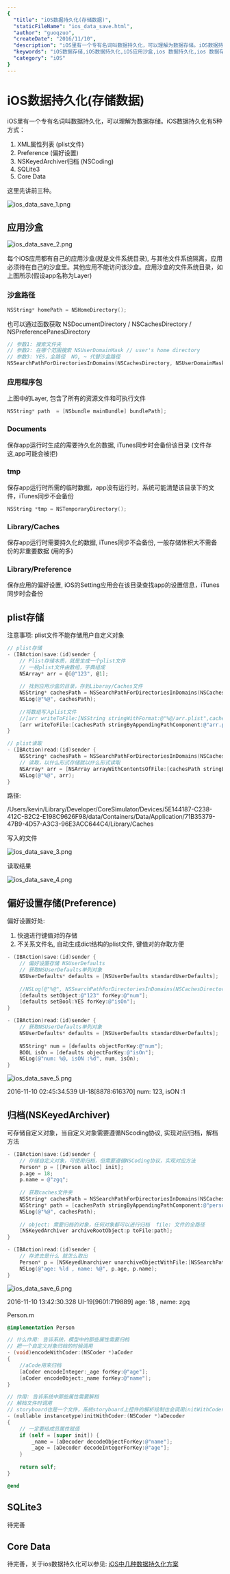 ```yaml
---
{
  "title": "iOS数据持久化(存储数据)",
  "staticFileName": "ios_data_save.html",
  "author": "guoqzuo",
  "createDate": "2016/11/10",
  "description": "iOS里有一个专有名词叫数据持久化，可以理解为数据存储。iOS数据持久化有5种方式：1. XML属性列表 (plist文件) 2. Preference (偏好设置) 3. NSKeyedArchiver归档 (NSCoding) 4. SQLite3 5. Core Data 这里先讲前三种。",
  "keywords": "iOS数据存储,iOS数据持久化,iOS应用沙盒,ios 数据持久化,ios 数据存储,ios 应用沙盒",
  "category": "iOS"
}
---
```


# iOS数据持久化(存储数据)

iOS里有一个专有名词叫数据持久化，可以理解为数据存储。iOS数据持久化有5种方式：
1. XML属性列表 (plist文件) 
2. Preference (偏好设置) 
3. NSKeyedArchiver归档 (NSCoding) 
4. SQLite3 
5. Core Data

这里先讲前三种。

![ios_data_save_1.png](../../../images/blog/ios/ios_data_save_1.png)

## 应用沙盒
  
![ios_data_save_2.png](../../../images/blog/ios/ios_data_save_2.png)

每个iOS应用都有自己的应用沙盒(就是文件系统目录), 与其他文件系统隔离，应用必须待在自己的沙盒里。其他应用不能访问该沙盒。应用沙盒的文件系统目录，如上图所示(假设app名称为Layer)

### 沙盒路径
```objectivec
NSString* homePath = NSHomeDirectory();
```
也可以通过函数获取 NSDocumentDirectory / NSCachesDirectory / NSPreferencePanesDirectory
```objectivec
// 参数1: 搜索文件夹   
// 参数2: 在哪个范围搜索 NSUserDomainMask // user's home directory
// 参数3: YES，全路径  NO, ~ 代替沙盒路径
NSSearchPathForDirectoriesInDomains(NSCachesDirectory, NSUserDomainMask, YES)[0];
```

### 应用程序包
上图中的Layer, 包含了所有的资源文件和可执行文件
```objectivec
NSString* path  = [NSbundle mainBundle] bundlePath];
```
### Documents 
保存app运行时生成的需要持久化的数据, iTunes同步时会备份该目录 (文件存这,app可能会被拒)

### tmp
保存app运行时所需的临时数据，app没有运行时，系统可能清楚该目录下的文件，iTunes同步不会备份        
```objectivec
NSString *tmp = NSTemporaryDirectory();
```
### Library/Caches 
保存app运行时需要持久化的数据, iTunes同步不会备份, 一般存储体积大不需备份的非重要数据 (用的多)

### Library/Preference
保存应用的偏好设置, iOS的Setting应用会在该目录查找app的设置信息，iTunes同步时会备份

## plist存储
注意事项: plist文件不能存储用户自定义对象
```objectivec
// plist存储
- (IBAction)save:(id)sender {
    // Plist存储本质，就是生成一个plist文件
    // 一般plist文件由数组，字典组成
    NSArray* arr = @[@"123", @1];
    
    // 找到应用沙盒的目录，存到Libaray/Caches文件
    NSString* cachesPath = NSSearchPathForDirectoriesInDomains(NSCachesDirectory, NSUserDomainMask, YES)[0];
    NSLog(@"%@", cachesPath);
    
    //将数组写入plist文件
    //[arr writeToFile:[NSString stringWithFormat:@"%@/arr.plist",cachesPath] atomically:YES];
    [arr writeToFile:[cachesPath stringByAppendingPathComponent:@"arr.plist"] atomically:YES];
}

// plist读取
- (IBAction)read:(id)sender {
    NSString* cachesPath = NSSearchPathForDirectoriesInDomains(NSCachesDirectory, NSUserDomainMask, YES)[0];
    // 读取，以什么形式存储就以什么形式读取
    NSArray* arr = [NSArray arrayWithContentsOfFile:[cachesPath stringByAppendingPathComponent:@"arr.plist"]];
    NSLog(@"%@", arr);
}
```
路径:

/Users/kevin/Library/Developer/CoreSimulator/Devices/5E144187-C238-412C-B2C2-E198C9626F98/data/Containers/Data/Application/71B35379-47B9-4D57-A3C3-96E3ACC644C4/Library/Caches
    
写入的文件

![ios_data_save_3.png](../../../images/blog/ios/ios_data_save_3.png)

读取结果

![ios_data_save_4.png](../../../images/blog/ios/ios_data_save_4.png)

## 偏好设置存储(Preference)
偏好设置好处: 
1. 快速进行键值对的存储 
2. 不关系文件名, 自动生成dict结构的plist文件, 键值对的存取方便

```objectivec
- (IBAction)save:(id)sender {
    // 偏好设置存储 NSUserDefaults
    // 获取NSUserDefaults单列对象
    NSUserDefaults* defaults = [NSUserDefaults standardUserDefaults];
    
    //NSLog(@"%@", NSSearchPathForDirectoriesInDomains(NSCachesDirectory, NSUserDomainMask, YES));
    [defaults setObject:@"123" forKey:@"num"];
    [defaults setBool:YES forKey:@"isOn"];
}

- (IBAction)read:(id)sender {
    // 获取NSUserDefaults单列对象
    NSUserDefaults* defaults = [NSUserDefaults standardUserDefaults];
    
    NSString* num = [defaults objectForKey:@"num"];
    BOOL isOn = [defaults objectForKey:@"isOn"];
    NSLog(@"num: %@, isON :%d", num, isOn);
}
```

![ios_data_save_5.png](../../../images/blog/ios/ios_data_save_5.png)

2016-11-10 02:45:34.539 UI-18[8878:616370] num: 123, isON :1

## 归档(NSKeyedArchiver)
可存储自定义对象，当自定义对象需要遵循NScoding协议, 实现对应归档，解档方法
```objectivec
- (IBAction)save:(id)sender {
    // 存储自定义对象，可使用归档，但需要遵循NSCoding协议，实现对应方法
    Person* p = [[Person alloc] init];
    p.age = 18;
    p.name = @"zgq";
    
    // 获取caches文件夹
    NSString* cachesPath = NSSearchPathForDirectoriesInDomains(NSCachesDirectory, NSUserDomainMask, YES)[0];
    NSString* path = [cachesPath stringByAppendingPathComponent:@"person.data"];
    NSLog(@"%@", cachesPath);
    
    // object: 需要归档的对象，任何对象都可以进行归档  file: 文件的全路径
    [NSKeyedArchiver archiveRootObject:p toFile:path];
}

- (IBAction)read:(id)sender {
    // 存进去是什么 就怎么取出
    Person* p = [NSKeyedUnarchiver unarchiveObjectWithFile:[NSSearchPathForDirectoriesInDomains(NSCachesDirectory, NSUserDomainMask, YES)[0] stringByAppendingPathComponent:@"person.data"]];
    NSLog(@"age: %ld , name: %@", p.age, p.name);
}
```

![ios_data_save_6.png](../../../images/blog/ios/ios_data_save_6.png)

2016-11-10 13:42:30.328 UI-19[9601:719889] age: 18 , name: zgq    

Person.m
```objectivec
@implementation Person

// 什么作用: 告诉系统，模型中的那些属性需要归档
// 把一个自定义对象归档的时候调用
- (void)encodeWithCoder:(NSCoder *)aCoder
{
    //aCode用来归档
    [aCoder encodeInteger:_age forKey:@"age"];
    [aCoder encodeObject:_name forKey:@"name"];
}

// 作用: 告诉系统中那些属性需要解档
// 解档文件时调用
// storyboard也是一个文件，系统storyboard上控件的解析绘制也会调用initWithCoder方法
- (nullable instancetype)initWithCoder:(NSCoder *)aDecoder
{
    // 一定要给成员属性赋值
    if (self = [super init]) {
        _name = [aDecoder decodeObjectForKey:@"name"];
        _age = [aDecoder decodeIntegerForKey:@"age"];
    }
    
    return self;
}

@end
```

## SQLite3
待完善

## Core Data
待完善，关于ios数据持久化可以参见: [iOS中几种数据持久化方案](https://www.jianshu.com/p/7616cbd72845)